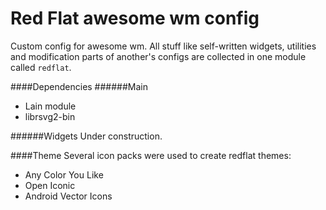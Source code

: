# Red Flat awesome wm config
Custom config for awesome wm. All stuff like self-written widgets, utilities and modification parts of another's configs are collected in one module called `redflat`.

####Dependencies
######Main
* Lain module
* librsvg2-bin

######Widgets
Under construction.

####Theme
Several icon packs were used to create redflat themes:
* Any Color You Like
* Open Iconic
* Android Vector Icons
